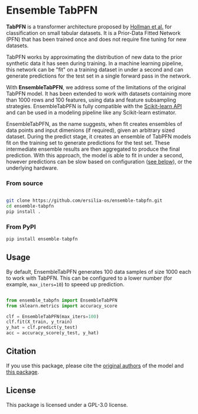 # Ensemble TabPFN

**TabPFN** is a transformer architecture proposed by [Hollman et al.](https://arxiv.org/abs/2207.01848) for classification on small tabular datasets. It is a Prior-Data Fitted Network (PFN) that has been trained once and does not require fine tuning for new datasets.

TabPFN works by approximating the distribution of new data to the prior synthetic data it has seen during training. In a machine learning pipeline, this network can be "fit" on a training dataset in under a second and can generate predictions for the test set in a single forward pass in the network.

With **EnsembleTabPFN**, we address some of the limitations of the original TabPFN model. It has been extended to work with datasets containing more than 1000 rows and 100 features, using data and feature subsampling strategies. EnsembleTabPFN is fully compatible with the [Scikit-learn API](https://scikit-learn.org/stable/index.html) and can be used in a modeling pipeline like any Scikit-learn estimator.

EnsembleTabPFN, as the name suggests, when fit creates ensembles of data points and input dimenions (if required), given an arbitrary sized dataset. During the predict stage, it creates an ensemble of TabPFN models fit on the training set to generate predictions for the test set. These intermediate ensemble results are then aggregated to produce the final prediction. With this approach, the model is able to fit in under a second, however predictions can be slow based on configuration ([see below](https://github.com/ersilia-os/ensemble-tabpfn/blob/main/README.md#usage)), or the underlying hardware.

### From source

```bash

git clone https://github.com/ersilia-os/ensemble-tabpfn.git
cd ensemble-tabpfn
pip install .
```

### From PyPI

```python
pip install ensemble-tabpfn
```

## Usage

By default, EnsembleTabPFN generates 100 data samples of size 1000 each to work with TabPFN. This can be configured to a lower number (for example, `max_iters=10`) to speeed up prediction. 

```python

from ensemble_tabpfn import EnsembleTabPFN
from sklearn.metrics import accuracy_score

clf = EnsembleTabPFN(max_iters=100)
clf.fit(X_train, y_train)
y_hat = clf.predict(y_test)
acc = accuracy_score(y_test, y_hat)
```

## Citation

If you use this package, please cite the [original authors](https://arxiv.org/abs/2207.01848) of the model and [this package](https://github.com/ersilia-os/ensemble-tabpfn/blob/master/CITATION.cff).

## License

This package is licensed under a GPL-3.0 license.
